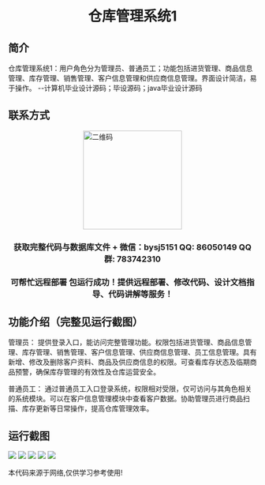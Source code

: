 <p><h1 align="center">仓库管理系统1</h1></p>

## 简介
仓库管理系统1：用户角色分为管理员、普通员工；功能包括进货管理、商品信息管理、库存管理、销售管理、客户信息管理和供应商信息管理。界面设计简洁，易于操作。    --计算机毕业设计源码；毕设源码；java毕业设计源码


## 联系方式
<img src="https://bs-1329754181.cos.ap-shanghai.myqcloud.com/wx.jpg" alt="二维码" style="display: block; margin: 0 auto;" width="200px">
<p><h3 align="center">获取完整代码与数据库文件 + 微信：bysj5151 QQ: 86050149 QQ群: 783742310</h3></p>
<p><h3 align="center">可帮忙远程部署 包运行成功！提供远程部署、修改代码、设计文档指导、代码讲解等服务！</h3></p>

## 功能介绍（完整见运行截图）
管理员： 提供登录入口，能访问完整管理功能。权限包括进货管理、商品信息管理、库存管理、销售管理、客户信息管理、供应商信息管理、员工信息管理。具有新增、修改及删除客户资料、商品及供应商信息的权限。可查看库存状态及临期商品预警，确保库存管理的有效性及仓库运营安全。

普通员工： 通过普通员工入口登录系统，权限相对受限，仅可访问与其角色相关的系统模块。可以在客户信息管理模块中查看客户数据。协助管理员进行商品扫描、库存更新等日常操作，提高仓库管理效率。


## 运行截图
![](imgs/588112-20220320183441532-1675560474.png)
![](imgs/588112-20220320183448574-1431486129.png)
![](imgs/588112-20220320183453395-617165258.png)
![](imgs/588112-20220320183457858-1342926610.png)
![](imgs/588112-20220320183503843-926158190.png)

<p>本代码来源于网络,仅供学习参考使用!</p>
